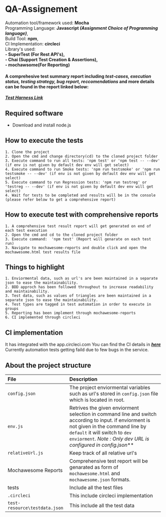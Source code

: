 # QA-Assignement

Automation tool/framework used: **Mocha**    <br> 
Programming Language: **Javascript *(Assignment Choice of Programming language)***,</br>
Build Tool: **npm**,</br>
CI Implementation: **circleci** </br>
Library's used: </br>**- SuperTest (For Rest API's), </br>- Chai (Support Test Creation & Assertions), </br>- mochawsome(For Reporting)** </br>


#### A comprehesive test summary report including *test-cases, execution status, testing strategy, bug report, reccomendations* and more details can be found in the report linked below:

***[Test Harness Link](https://docs.google.com/spreadsheets/d/17x0u0n4WzNh5SJAwLcn2Tfm7rhG5ksqShoYABvgSkyw/edit?usp=sharing)***

## Required software
* Download and install node.js

## How to execute the tests

    1. Clone the project
    2. Open the cmd and change directory(cd) to the cloned project folder
    3. Execute command to run all tests: 'npm test' or 'npm test -- --dev' (if env is not given by default dev env will get select)  
    4. Execute command to run Smoke tests: 'npm run testsmoke' or 'npm run testsmoke -- --dev' (if env is not given by default dev env will get select)
    5. Execute command to run Regression tests: 'npm run testreg' or 'testreg -- --dev' (if env is not given by default dev env will get select)
    4. Wait for tests to be completed and results will be in the console (please refer below to get a comprehensive report)

## How to execute test with comprehensive reports

    1. A comprehensive test result report will get generated on end of each test execution
    2. Open the cmd and cd to the cloned project folder
    3. Execute command:  'npm test' (Report will genarate on each test run)
    3. Navigate to mochawesome-reports and double click and open the mochawesome.html test results file
 

## Things to highlight
    
    1. Enviormental data, such as url's are been maintained in a separate json to ease the maintainability.
    2. BDD approch has been followed throughout to increase readability and maintainability.
    3. Test data, such as values of triangles are been maintained in a separate json to ease the maintainability.
    4. Test types are tagged in test automation in order to execute in groups
    5. Reporting has been implement through mochawesome-reports
    6. CI implemented through circleci  


## CI implementation 
It has integrated with the app.circleci.com You can  find the CI details in ***[here](https://app.circleci.com/pipelines/github/chathuranga88/-QA-Programming-Assignment?filter=all)*** 
Currently automation tests getting faild due to few bugs in the service. 
    

## About the project structure 



|  File		 		|Description  							 |
| :------------ | :------------ |
|`config.json`  |  The project enviormental variables such as url's stored in `config.json` file which is located in root.  |
|`env.js`       |  Retrives the given enviorment selection in command line and switch according to input. if enviorment is not given in the command line by `default` it will switch to `dev enviorment`.     *Note : Only dev URL is configured in config.json***|
| `relativeUrl.js`  |   Keep track of all relative url's |
| Mochawesome Reports| Comprehensive test report will be genarated as form of `mochawesome.html` and `mochawesome.json` formats. |
| tests | Include all the test files     |
| `.circleci`| This include circleci implementation |
|`test-resource\testdata.json`| This include all the test data |


